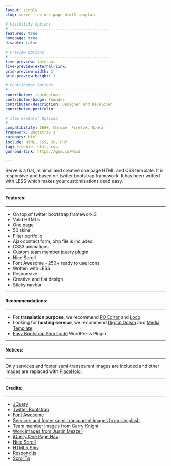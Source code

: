 ```yaml
---
layout: single
slug: serve-free-one-page-html5-template

# Visibility Options
# --------------------------------------------
featured: true
homepage: true
disable: false

# Preview Options
# --------------------------------------------
live-preview: internal
live-preview-external-link:
grid-preview-width: 2
grid-preview-height: 1

# Contributer Options
# --------------------------------------------
contributer: reardestani
contributer-badge: Founder
contributer-description: Designer and Developer 
contributer-portfolio: 

# Item Featurs' Options
# --------------------------------------------
compatibility: IE8+, Chrome, Firefox, Opera
framework: Bootstrap 3
category: html
include: HTML, CSS, JS, PHP
tag: freebie, html, css
gumroad-link: https://gum.co/Wpid

---
```

Serve is a flat, minimal and creative one page HTML and CSS template. It is responsive and based on twitter bootstrap framework. It has been writted with LESS which makes your customizations dead easy.

---
#### Features:
---
+ On top of twitter bootstrap framework 3
+ Valid HTML5
+ One page
+ 50 skins
+ Filter portfolio
+ Ajax contact form, php file is included
+ CSS3 animations
+ Custom team member jquery plugin
+ Nice Scroll
+ Font Awesome - 250+ ready to use icons
+ Written with LESS
+ Responsive
+ Creative and flat design
+ Sticky navbar

---
#### Recommendations: 
---
+ For **translation purpose**, we recommend <a href="https://poeditor.com/" target="_blank">PO Editor</a> and <a href="https://localise.biz/free/poedit" target="_blank">Loco</a>
+ Looking for **hosting service**, we recommend <a href="http://goo.gl/E1ILxo" target="_blank" title="Cheap Prices (both monthly and hourly), Developer Friendly and Easy-to-use Control Panel">Digital Ocean</a> and <a href="http://goo.gl/z6pE94" target="_blank" title="New Hosing Technologies, 2 Month Free Hosting, Over 200,000 WordPress Hosting, 1 Click WordPress Installation">Media Template</a>
+ <a href="http://wordpress.org/plugins/easy-bootstrap-shortcodes/" target="_blank">Easy Bootstrap Shortcode</a> WordPress Plugin

---
#### Notices:
---
Only services and footer semi-transparent images are included and other images are replaced with <a href="http://placehold.it/" target="_blank">PlaceHold</a>.</p>

---
#### Credits:
---
+ <a href="http://jquery.com" target="_blank">JQuery</a>
+ <a href="http://getbootstrap.com/" target="_blank">Twitter Bootstrap </a>
+ <a href="http://fortawesome.github.io/Font-Awesome" target="_blank">Font Awesome</a>
+ <a href="http://unsplash.com" target="_blank">Services and footer semi-transparent images from Unsplash</a>
+ <a href="http://www.flickr.com/photos/garryknight" target="_blank">Team member images from Garry Knight </a>
+ <a href="http://justinmezzell.com" target="_blank">Work images from Justin Mezzell</a>
+ <a href="http://github.com/davist11/jQuery-One-Page-Nav" target="_blank">jQuery One Page Nav</a>
+ <a href="http://areaaperta.com/nicescroll" target="_blank">Nice Scroll</a>
+ <a href="https://github.com/aFarkas/html5shiv" target="_blank">HTML5 Shiv</a>
+ <a href="https://github.com/scottjehl/Respond" target="_blank">Respond.js</a>
+ <a href="http://flesler.blogspot.com" target="_blank">ScrollTo</a>